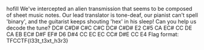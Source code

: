hofill
We've intercepted an alien transmission that seems to be composed of sheet music notes. Our lead translator is tone-deaf, our pianist can't spell 'binary', and the guitarist keeps shouting 'hex' in his sleep! Can you help us decode the tune?
DC# C#D# C#C C#C DC# C#D# E2 C#5 CA EC# CC DE CA EB EC# D#F EF# D6 D#4 CC EC EC CC# D#E CC E4
Flag format: TFCCTF{l33t_t3xt_h3r3}
